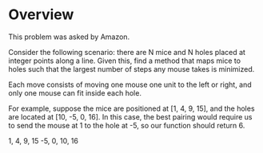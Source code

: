 # Overview 

This problem was asked by Amazon.

Consider the following scenario: there are N mice and N holes placed at integer points along a line.
Given this, find a method that maps mice to holes such that the largest number of steps any mouse
takes is minimized.

Each move consists of moving one mouse one unit to the left or right, and only one mouse can fit
inside each hole.

For example, suppose the mice are positioned at [1, 4, 9, 15], and the holes are located at [10, -5,
0, 16]. In this case, the best pairing would require us to send the mouse at 1 to the hole at -5, so
our function should return 6.


 1, 4,  9, 15
-5, 0, 10, 16

